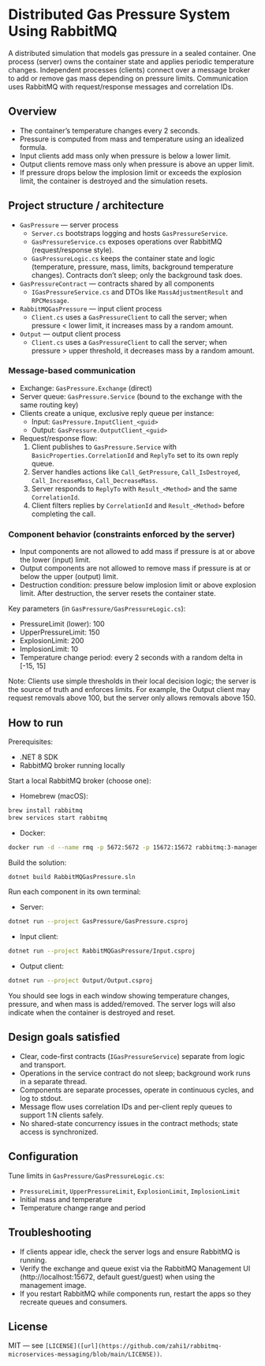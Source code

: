 # Distributed Gas Pressure System Using RabbitMQ

A distributed simulation that models gas pressure in a sealed container. One process (server) owns the container state and applies periodic temperature changes. Independent processes (clients) connect over a message broker to add or remove gas mass depending on pressure limits. Communication uses RabbitMQ with request/response messages and correlation IDs.

## Overview

- The container’s temperature changes every 2 seconds.
- Pressure is computed from mass and temperature using an idealized formula.
- Input clients add mass only when pressure is below a lower limit.
- Output clients remove mass only when pressure is above an upper limit.
- If pressure drops below the implosion limit or exceeds the explosion limit, the container is destroyed and the simulation resets.

## Project structure / architecture

- `GasPressure` — server process
  - `Server.cs` bootstraps logging and hosts `GasPressureService`.
  - `GasPressureService.cs` exposes operations over RabbitMQ (request/response style).
  - `GasPressureLogic.cs` keeps the container state and logic (temperature, pressure, mass, limits, background temperature changes). Contracts don’t sleep; only the background task does.
- `GasPressureContract` — contracts shared by all components
  - `IGasPressureService.cs` and DTOs like `MassAdjustmentResult` and `RPCMessage`.
- `RabbitMQGasPressure` — input client process
  - `Client.cs` uses a `GasPressureClient` to call the server; when pressure < lower limit, it increases mass by a random amount.
- `Output` — output client process
  - `Client.cs` uses a `GasPressureClient` to call the server; when pressure > upper threshold, it decreases mass by a random amount.

### Message-based communication

- Exchange: `GasPressure.Exchange` (direct)
- Server queue: `GasPressure.Service` (bound to the exchange with the same routing key)
- Clients create a unique, exclusive reply queue per instance:
  - Input: `GasPressure.InputClient_<guid>`
  - Output: `GasPressure.OutputClient_<guid>`
- Request/response flow:
  1. Client publishes to `GasPressure.Service` with `BasicProperties.CorrelationId` and `ReplyTo` set to its own reply queue.
  2. Server handles actions like `Call_GetPressure`, `Call_IsDestroyed`, `Call_IncreaseMass`, `Call_DecreaseMass`.
  3. Server responds to `ReplyTo` with `Result_<Method>` and the same `CorrelationId`.
  4. Client filters replies by `CorrelationId` and `Result_<Method>` before completing the call.

### Component behavior (constraints enforced by the server)

- Input components are not allowed to add mass if pressure is at or above the lower (input) limit.
- Output components are not allowed to remove mass if pressure is at or below the upper (output) limit.
- Destruction condition: pressure below implosion limit or above explosion limit. After destruction, the server resets the container state.

Key parameters (in `GasPressure/GasPressureLogic.cs`):
- PressureLimit (lower): 100
- UpperPressureLimit: 150
- ExplosionLimit: 200
- ImplosionLimit: 10
- Temperature change period: every 2 seconds with a random delta in [-15, 15]

Note: Clients use simple thresholds in their local decision logic; the server is the source of truth and enforces limits. For example, the Output client may request removals above 100, but the server only allows removals above 150.

## How to run

Prerequisites:
- .NET 8 SDK
- RabbitMQ broker running locally

Start a local RabbitMQ broker (choose one):

- Homebrew (macOS):
```bash
brew install rabbitmq
brew services start rabbitmq
```

- Docker:
```bash
docker run -d --name rmq -p 5672:5672 -p 15672:15672 rabbitmq:3-management
```

Build the solution:
```bash
dotnet build RabbitMQGasPressure.sln
```

Run each component in its own terminal:

- Server:
```bash
dotnet run --project GasPressure/GasPressure.csproj
```

- Input client:
```bash
dotnet run --project RabbitMQGasPressure/Input.csproj
```

- Output client:
```bash
dotnet run --project Output/Output.csproj
```

You should see logs in each window showing temperature changes, pressure, and when mass is added/removed. The server logs will also indicate when the container is destroyed and reset.

## Design goals satisfied

- Clear, code-first contracts (`IGasPressureService`) separate from logic and transport.
- Operations in the service contract do not sleep; background work runs in a separate thread.
- Components are separate processes, operate in continuous cycles, and log to stdout.
- Message flow uses correlation IDs and per-client reply queues to support 1:N clients safely.
- No shared-state concurrency issues in the contract methods; state access is synchronized.

## Configuration

Tune limits in `GasPressure/GasPressureLogic.cs`:
- `PressureLimit`, `UpperPressureLimit`, `ExplosionLimit`, `ImplosionLimit`
- Initial mass and temperature
- Temperature change range and period

## Troubleshooting

- If clients appear idle, check the server logs and ensure RabbitMQ is running.
- Verify the exchange and queue exist via the RabbitMQ Management UI (http://localhost:15672, default guest/guest) when using the management image.
- If you restart RabbitMQ while components run, restart the apps so they recreate queues and consumers.

## License

MIT — see `[LICENSE]([url](https://github.com/zahi1/rabbitmq-microservices-messaging/blob/main/LICENSE))`.
